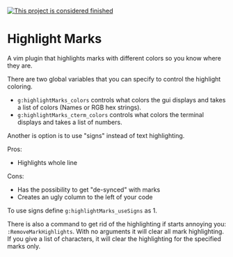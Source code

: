 [![This project is considered finished](https://img.shields.io/badge/Status-finished-green.svg)](https://arp242.net/status/finished)
# Highlight Marks
A vim plugin that highlights marks with different colors so you know where they are.

There are two global variables that you can specify to control the highlight coloring.
 - `g:highlightMarks_colors` controls what colors the gui displays and takes a list of colors (Names or RGB hex strings).
 - `g:highlightMarks_cterm_colors` controls what colors the terminal displays and takes a list of numbers.

Another is option is to use "signs" instead of text highlighting.

Pros:
 - Highlights whole line
 
Cons:
 - Has the possibility to get "de-synced" with marks
 - Creates an ugly column to the left of your code
 
To use signs define `g:highlightMarks_useSigns` as 1.

There is also a command to get rid of the highlighting if starts annoying you: `:RemoveMarkHighlights`. With no arguments it will clear all mark highlighting. If you give a list of characters, it will clear the highlighting for the specified marks only.
